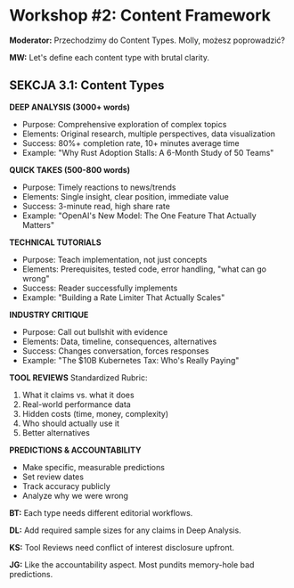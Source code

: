 # Workshop #2: Content Framework

**Moderator:** Przechodzimy do Content Types. Molly, możesz poprowadzić?

**MW:** Let's define each content type with brutal clarity.

## SEKCJA 3.1: Content Types

**DEEP ANALYSIS (3000+ words)**
- Purpose: Comprehensive exploration of complex topics
- Elements: Original research, multiple perspectives, data visualization
- Success: 80%+ completion rate, 10+ minutes average time
- Example: "Why Rust Adoption Stalls: A 6-Month Study of 50 Teams"

**QUICK TAKES (500-800 words)**
- Purpose: Timely reactions to news/trends
- Elements: Single insight, clear position, immediate value
- Success: 3-minute read, high share rate
- Example: "OpenAI's New Model: The One Feature That Actually Matters"

**TECHNICAL TUTORIALS**
- Purpose: Teach implementation, not just concepts
- Elements: Prerequisites, tested code, error handling, "what can go wrong"
- Success: Reader successfully implements
- Example: "Building a Rate Limiter That Actually Scales"

**INDUSTRY CRITIQUE**
- Purpose: Call out bullshit with evidence
- Elements: Data, timeline, consequences, alternatives
- Success: Changes conversation, forces responses
- Example: "The $10B Kubernetes Tax: Who's Really Paying"

**TOOL REVIEWS**
Standardized Rubric:
1. What it claims vs. what it does
2. Real-world performance data
3. Hidden costs (time, money, complexity)
4. Who should actually use it
5. Better alternatives

**PREDICTIONS & ACCOUNTABILITY**
- Make specific, measurable predictions
- Set review dates
- Track accuracy publicly
- Analyze why we were wrong

**BT:** Each type needs different editorial workflows.

**DL:** Add required sample sizes for any claims in Deep Analysis.

**KS:** Tool Reviews need conflict of interest disclosure upfront.

**JG:** Like the accountability aspect. Most pundits memory-hole bad predictions.
